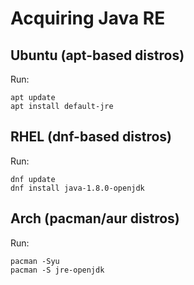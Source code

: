 # Acquiring Java RE

## Ubuntu (apt-based distros)

Run:
```console
apt update
apt install default-jre
```

## RHEL (dnf-based distros)

Run:
```console
dnf update
dnf install java-1.8.0-openjdk
```

## Arch (pacman/aur distros)

Run:
```console
pacman -Syu
pacman -S jre-openjdk
```
